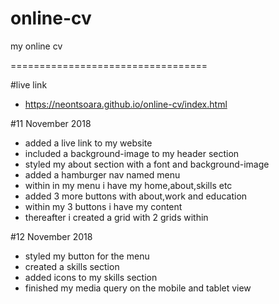 # online-cv
my online cv

==================================

#live link 
- https://neontsoara.github.io/online-cv/index.html

#11 November 2018
- added a live link to my website
- included a background-image to my header section
- styled my about section with a font and background-image
- added a hamburger nav named menu
- within in my menu i have my home,about,skills etc
- added 3 more buttons with about,work and education
- within my 3 buttons i have my content
- thereafter i created a grid with 2 grids within

#12 November 2018
- styled my button for the menu
- created a skills section 
- added icons to my skills section
- finished my media query on the mobile and tablet view
